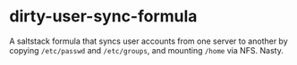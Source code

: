 dirty-user-sync-formula
================

A saltstack formula that syncs user accounts from one server to another by copying `/etc/passwd` and `/etc/groups`, and mounting `/home` via NFS. Nasty.
